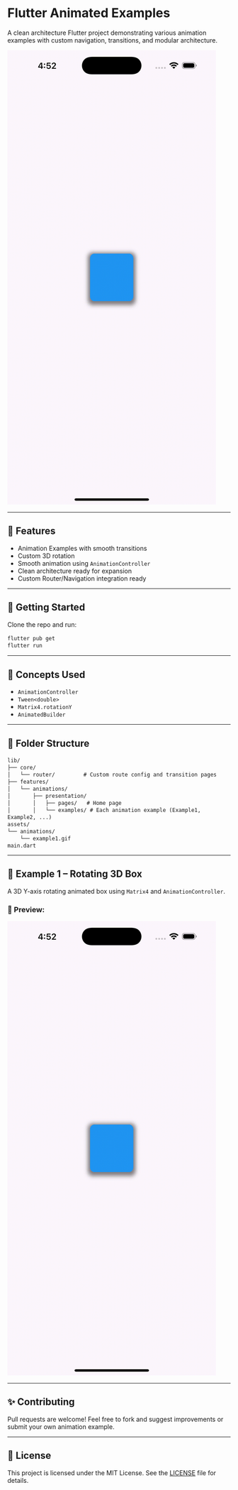 # Flutter Animated Examples

A clean architecture Flutter project demonstrating various animation examples with custom navigation, transitions, and modular architecture.

![Example 1 Demo](assets/animations/example1.gif)

---

## 🚀 Features

- Animation Examples with smooth transitions
- Custom 3D rotation
- Smooth animation using `AnimationController`
- Clean architecture ready for expansion
- Custom Router/Navigation integration ready

---

## 🚀 Getting Started

Clone the repo and run:

```bash
flutter pub get
flutter run
```

---

## 🧠 Concepts Used

- `AnimationController`
- `Tween<double>`
- `Matrix4.rotationY`
- `AnimatedBuilder`

---

## 📁 Folder Structure

```
lib/
├── core/
│   └── router/         # Custom route config and transition pages
├── features/
│   └── animations/
│       ├── presentation/
│       │   ├── pages/   # Home page
│       │   └── examples/ # Each animation example (Example1, Example2, ...)
assets/
└── animations/
    └── example1.gif
main.dart
```

---

## 📸 Example 1 – Rotating 3D Box

A 3D Y-axis rotating animated box using `Matrix4` and `AnimationController`.

### 🔁 Preview:

![Example 1](assets/animations/example1.gif)

---

## ✨ Contributing

Pull requests are welcome! Feel free to fork and suggest improvements or submit your own animation example.

---

## 📝 License

This project is licensed under the MIT License. See the [LICENSE](LICENSE) file for details.
